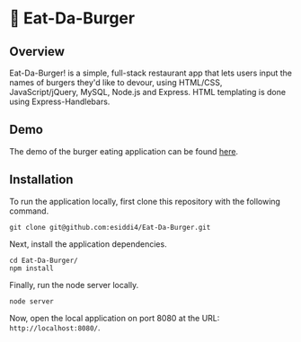 # :hamburger: Eat-Da-Burger

## Overview
Eat-Da-Burger! is a simple, full-stack restaurant app that lets users input the names of burgers they'd like to devour, using HTML/CSS, JavaScript/jQuery, MySQL, Node.js and Express. HTML templating is done using Express-Handlebars.

## Demo

The demo of the burger eating application can be found [here](https://eat-da-burger-es.herokuapp.com/).

## Installation

To run the application locally, first clone this repository with the following command.

	git clone git@github.com:esiddi4/Eat-Da-Burger.git
	
Next, install the application dependencies.

	cd Eat-Da-Burger/
	npm install
	
Finally, run the node server locally.

	node server
	
Now, open the local application on port 8080 at the URL: `http://localhost:8080/`.
